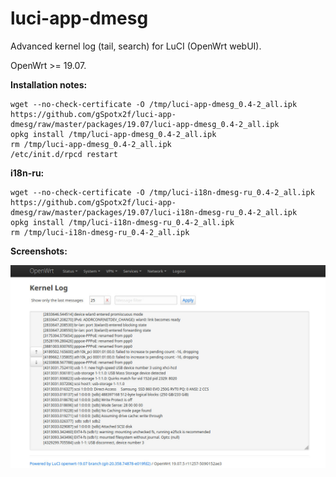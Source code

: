 # luci-app-dmesg
Advanced kernel log (tail, search) for LuCI (OpenWrt webUI).

OpenWrt >= 19.07.

**Installation notes:**

    wget --no-check-certificate -O /tmp/luci-app-dmesg_0.4-2_all.ipk https://github.com/gSpotx2f/luci-app-dmesg/raw/master/packages/19.07/luci-app-dmesg_0.4-2_all.ipk
    opkg install /tmp/luci-app-dmesg_0.4-2_all.ipk
    rm /tmp/luci-app-dmesg_0.4-2_all.ipk
    /etc/init.d/rpcd restart

**i18n-ru:**

    wget --no-check-certificate -O /tmp/luci-i18n-dmesg-ru_0.4-2_all.ipk https://github.com/gSpotx2f/luci-app-dmesg/raw/master/packages/19.07/luci-i18n-dmesg-ru_0.4-2_all.ipk
    opkg install /tmp/luci-i18n-dmesg-ru_0.4-2_all.ipk
    rm /tmp/luci-i18n-dmesg-ru_0.4-2_all.ipk

**Screenshots:**

![](https://github.com/gSpotx2f/luci-app-dmesg/blob/master/screenshots/01.jpg)
